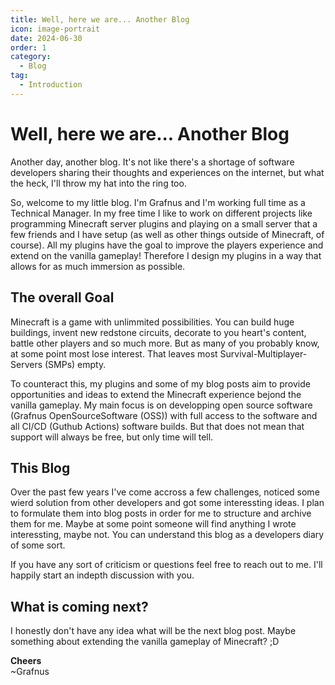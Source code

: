 ```yaml
---
title: Well, here we are... Another Blog
icon: image-portrait
date: 2024-06-30
order: 1
category:
  - Blog
tag:
  - Introduction
---
```


# Well, here we are... Another Blog

Another day, another blog. It's not like there's a shortage of software developers sharing their thoughts and experiences on the internet, but what the heck, I'll throw my hat into the ring too.

So, welcome to my little blog. I'm Grafnus and I'm working full time as a Technical Manager. 
In my free time I like to work on different projects like programming Minecraft server plugins and 
playing on a small server that a few friends and I have setup (as well as other things outside of Minecraft, of course). 
All my plugins have the goal to improve the players experience and extend on the vanilla gameplay! 
Therefore I design my plugins in a way that allows for as much immersion as possible.

## The overall Goal

Minecraft is a game with unlimmited possibilities. 
You can build huge buildings, invent new redstone circuits, decorate to you heart's content, battle other players and so much more.
But as many of you probably know, at some point most lose interest. That leaves most Survival-Multiplayer-Servers (SMPs) empty.

To counteract this, my plugins and some of my blog posts aim to provide opportunities and ideas to extend the Minecraft experience bejond the vanilla gameplay.
My main focus is on developping open source software (Grafnus OpenSourceSoftware (OSS)) with full access to the software and all CI/CD (Guthub Actions) software builds.
But that does not mean that support will always be free, but only time will tell.

## This Blog

Over the past few years I've come accross a few challenges, noticed some wierd solution from other developers and got some interessting ideas. 
I plan to formulate them into blog posts in order for me to structure and archive them for me. 
Maybe at some point someone will find anything I wrote interessting, maybe not. 
You can understand this blog as a developers diary of some sort.

If you have any sort of criticism or questions feel free to reach out to me. I'll happily start an indepth discussion with you.

## What is coming next?

I honestly don't have any idea what will be the next blog post. Maybe something about extending the vanilla gameplay of Minecraft? ;D

**Cheers**  
~Grafnus
